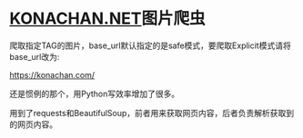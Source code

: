 # [KONACHAN.NET](http://konachan.net/)图片爬虫

爬取指定TAG的图片，base_url默认指定的是safe模式，要爬取Explicit模式请将base_url改为:

https://konachan.com/

还是惯例的那个，用Python写效率增加了很多。

用到了requests和BeautifulSoup，前者用来获取网页内容，后者负责解析获取到的网页内容。
